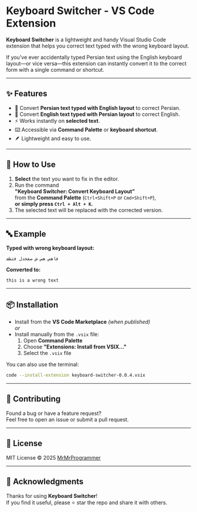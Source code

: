 
# Keyboard Switcher - VS Code Extension

**Keyboard Switcher** is a lightweight and handy Visual Studio Code extension that helps you correct text typed with the wrong keyboard layout.

If you've ever accidentally typed Persian text using the English keyboard layout—or vice versa—this extension can instantly convert it to the correct form with a single command or shortcut.

---

## ✨ Features

- 🔄 Convert **Persian text typed with English layout** to correct Persian.
- 🔄 Convert **English text typed with Persian layout** to correct English.
- ⚡ Works instantly on **selected text**.
- ⌨️ Accessible via **Command Palette** or **keyboard shortcut**.
- 🪶 Lightweight and easy to use.

---

## 🚀 How to Use

1. **Select** the text you want to fix in the editor.
2. Run the command  
   **"Keyboard Switcher: Convert Keyboard Layout"**  
   from the **Command Palette** (`Ctrl+Shift+P` or `Cmd+Shift+P`),  
   **or simply press `Ctrl + Alt + K`.**
3. The selected text will be replaced with the corrected version.

---

## 🔤 Example

**Typed with wrong keyboard layout:**

```
فاهس هس ش صقخدل فثطف
```

**Converted to:**

```
this is a wrong text
```

---

## 📦 Installation

- Install from the **VS Code Marketplace** *(when published)*  
  _or_
- Install manually from the `.vsix` file:
  1. Open **Command Palette**
  2. Choose **"Extensions: Install from VSIX..."**
  3. Select the `.vsix` file

You can also use the terminal:
```bash
code --install-extension keyboard-switcher-0.0.4.vsix
```

---

## 🤝 Contributing

Found a bug or have a feature request?  
Feel free to open an issue or submit a pull request.

---

## 📄 License

MIT License © 2025 [MrMrProgrammer](https://mrmrprogrammer.ir)

---

## 🙏 Acknowledgments

Thanks for using **Keyboard Switcher**!  
If you find it useful, please ⭐ star the repo and share it with others.
